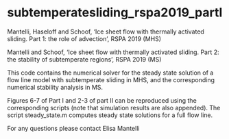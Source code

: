 # subtemperatesliding_rspa2019_partI

Mantelli, Haseloff and Schoof, ‘Ice sheet flow with thermally activated sliding. Part 1: the role of advection’, RSPA 2019 (MHS)

Mantelli and Schoof, ‘Ice sheet flow with thermally activated sliding. Part 2: the stability of subtemperate regions’, RSPA 2019 (MS)

This code contains the numerical solver for the steady state solution of a flow line model with subtemperate sliding in MHS, and the corresponding numerical stability analysis in MS. 

Figures 6-7 of Part I and 2-3 of part II can be reproduced using the corresponding scripts (note that simulation results are also appended). The script steady_state.m computes steady state solutions for a full flow line. 

For any questions please contact Elisa Mantelli
